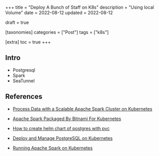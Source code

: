 +++
title = "Deploy A Bunch of Staff on K8s"
description = "Using local Volume"
date = 2022-08-12
updated = 2022-08-12

draft = true

[taxonomies]
categories = ["Post"]
tags = ["k8s"]

[extra]
toc = true
+++

## Intro

- Postgresql
- Spark
- SeaTunnel

## References

- [Process Data with a Scalable Apache Spark Cluster on Kubernetes](https://docs.bitnami.com/tutorials/process-data-spark-kubernetes/)

- [Apache Spark Packaged By Bitnami For Kubernetes](https://docs.bitnami.com/kubernetes/infrastructure/spark/)

- [How to create helm chart of postgres with pvc](https://stackoverflow.com/a/61752632)

- [Deploy and Manage PostgreSQL on Kubernetes](https://arctype.com/blog/deploy-postgres-kubernetes/)

- [Running Apache Spark on Kubernetes](https://medium.com/empathyco/running-apache-spark-on-kubernetes-2e64c73d0bb2)
